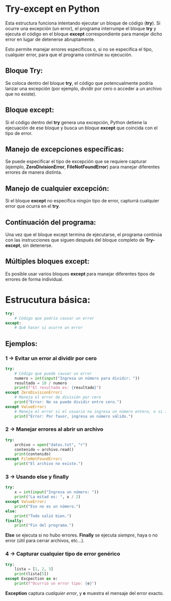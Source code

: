 # Try-except en Python
Esta estructura funciona intentando ejecutar un bloque de código (**try**).
Si ocurre una excepción (un error), el programa interrumpe el bloque **try** y ejecuta el código en el bloque **except** correspondiente para manejar dicho error en lugar de detenerse abruptamente.

Esto permite manejar errores específicos o, si no se especifica el tipo, cualquier error, para que el programa continúe su ejecución.

## Bloque Try: 
Se coloca dentro del bloque **try**, el código que potencualmente podría lanzar una excepción (por ejemplo, dividir por cero o acceder a un archivo que no existe).

## Bloque except:
Si el código dentro del **try** genera una excepción, Python detiene la ejecuación de ese bloque y busca un bloque **except** que coincida con el tipo de error.

## Manejo de excepciones específicas:
Se puede especificar el tipo de excepción que se requiere capturar (ejemplo, **ZeroDivisionError**, **FileNotFoundError**) para manejar diferentes errores de manera distinta.

## Manejo de cualquier excepción:
Si el bloque **except** no especifica ningún tipo de error, capturrá cualquier error que ocurra en el **try**.

## Continuación del programa:
Una vez que el bloque except termina de ejecutarse, el programa continúa con las instrucciones que siguen después del bloque completo de **Try-except**, sin detenerse.

## Múltiples bloques except:
Es posible usar varios bloques **except** para manejar diferentes tipos de errores de forma individual.

# Estrucutura básica:

```Python
try:
    # Código que podría causar un error
except:
    # Qué hacer si ocurre un error
```

## Ejemplos:

### 1 -> Evitar un error al dividir por cero
```Python
try:
    # Código que puede causar un error
    numero = int(input("Ingresa un número para dividir: "))
    resultado = 10 / numero
    print(f"El resultado es: {resultado}")
except ZeroDivisionError:
    # Maneja el error de división por cero
    print("Error: No se puede dividir entre cero.")
except ValueError:
    # Maneja el error si el usuario no ingresa un número entero, o si ingresa una letra
    print("Error: Por favor, ingresa un número válido.")
```

### 2 -> Manejar errores al abrir un archivo
```Python
try:
    archivo = open("datos.txt", "r")
    contenido = archivo.read()
    print(contenido)
except FileNotFoundError:
    print("El archivo no existe.")
```

### 3 -> Usando else y finally
```Python
try:
    x = int(input("Ingresa un número: "))
    print("La mitad es: ", x / 2)
except ValueError:
    print("Eso no es un número.")
else:
    print("Todo salió bien.")
finally:
    print("Fin del programa.")
```

**Else** se ejecuta si no hubo errores.
**Finally** se ejecuta *siempre*, haya o no error (útil para cerrar archivos, etc...).

### 4 -> Capturar cualquier tipo de error genérico
```Python
try:
    lista = [1, 2, 3]
    print(lista[5])
except Excpection as e:
    print(f"Ocurrió un error tipo: {e}")
```

**Exception** captura *cualquier error*, y **e** muestra el mensaje del error exacto.
